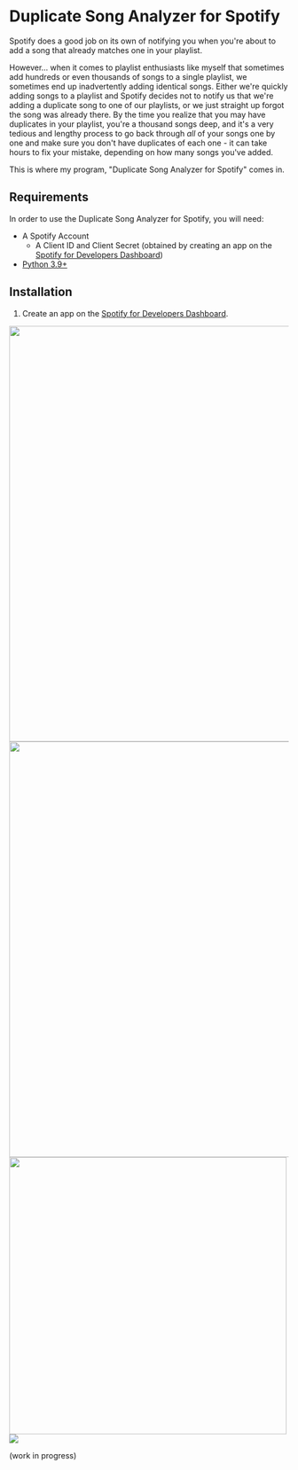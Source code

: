 # Duplicate Song Analyzer for Spotify

Spotify does a good job on its own of notifying you when you're about to add a song that already matches one in your playlist.

However... when it comes to playlist enthusiasts like myself that sometimes add hundreds or even thousands of songs to a single playlist, we sometimes end up inadvertently adding identical songs. Either we're quickly adding songs to a playlist and Spotify decides not to notify us that we're adding a duplicate song to one of our playlists, or we just straight up forgot the song was already there. By the time you realize that you may have duplicates in your playlist, you're a thousand songs deep, and it's a very tedious and lengthy process to go back through *all* of your songs one by one and make sure you don't have duplicates of each one - it can take hours to fix your mistake, depending on how many songs you've added.

This is where my program, "Duplicate Song Analyzer for Spotify" comes in.

## Requirements
In order to use the Duplicate Song Analyzer for Spotify, you will need:
- A Spotify Account
  - A Client ID and Client Secret (obtained by creating an app on the [Spotify for Developers Dashboard](https://developer.spotify.com/dashboard))
- [Python 3.9+](https://www.python.org/downloads/)


## Installation
1. Create an app on the [Spotify for Developers Dashboard](https://developer.spotify.com/dashboard).

<img src="https://user-images.githubusercontent.com/101309289/162273820-ca8cca6a-7400-43b9-b513-6d8fa6729cda.png" width="750">

<img src="https://user-images.githubusercontent.com/101309289/162274924-9b55d4d9-6420-4579-aa14-984586ecce52.png" width="750">

<img src="https://user-images.githubusercontent.com/101309289/162275525-23f7e2bd-f466-4811-b905-3ff82e147274.png" width="500">

<img src="https://user-images.githubusercontent.com/101309289/162277320-0631ce53-80db-4f91-a40c-8c50e7c65ecc.png">

(work in progress)

